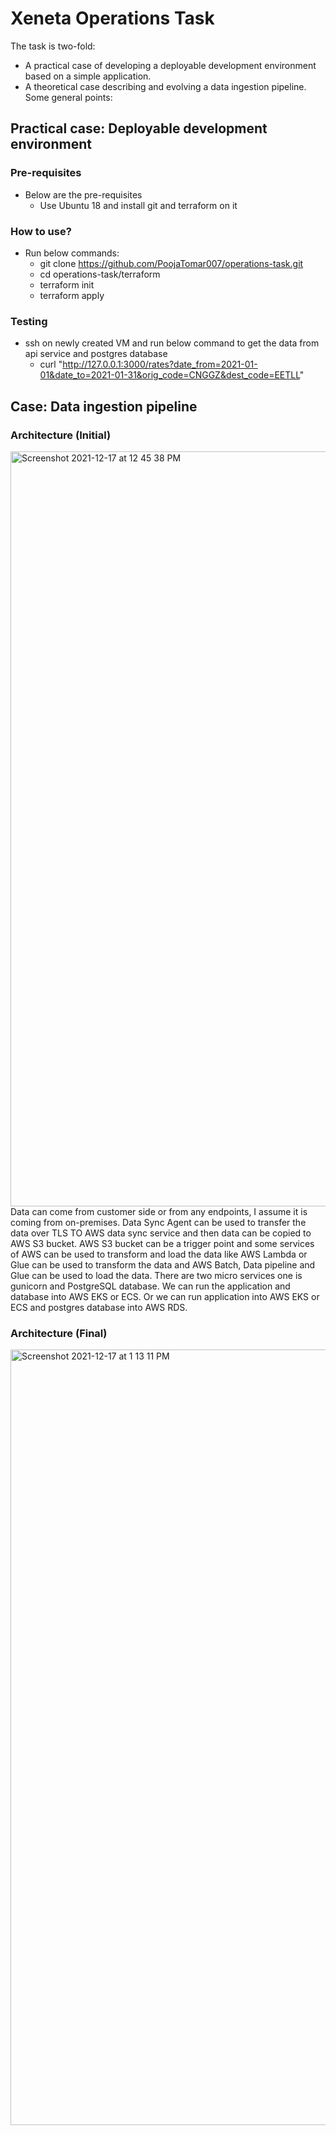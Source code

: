 # Xeneta Operations Task
  
The task is two-fold:
* A practical case of developing a deployable development environment based on a simple application.
* A theoretical case describing and evolving a data ingestion pipeline.
Some general points:
## Practical case: Deployable development environment
### Pre-requisites
* Below are the pre-requisites
  - Use Ubuntu 18 and install git and terraform on it
### How to use?
* Run below commands:
  - git clone https://github.com/PoojaTomar007/operations-task.git
  - cd operations-task/terraform
  - terraform init
  - terraform apply
### Testing
* ssh on newly created VM and run below command to get the data from api service and postgres database
  - curl "http://127.0.0.1:3000/rates?date_from=2021-01-01&date_to=2021-01-31&orig_code=CNGGZ&dest_code=EETLL"

## Case: Data ingestion pipeline
### Architecture (Initial)
<img width="1208" alt="Screenshot 2021-12-17 at 12 45 38 PM" src="https://user-images.githubusercontent.com/90127609/146504862-9b682c2e-3e00-4f05-a3b4-fbb10735733f.png">
Data can come from customer side or from any endpoints, I assume it is coming from on-premises. Data Sync Agent can be used to transfer the data over TLS TO AWS data sync service and then data can be copied to AWS S3 bucket. AWS S3 bucket can be a trigger point and some services of AWS can be used to transform and load the data like AWS Lambda or Glue can be used to transform the data and AWS Batch, Data pipeline and Glue can be used to load the data. There are two micro services one is gunicorn and PostgreSQL database. We can run the application and database into AWS EKS or ECS. Or we can run application into AWS EKS or ECS and postgres database into AWS RDS.

### Architecture (Final)
<img width="1241" alt="Screenshot 2021-12-17 at 1 13 11 PM" src="https://user-images.githubusercontent.com/90127609/146508162-b9ab0db3-adbb-4a9d-8487-71471aff4f24.png">
